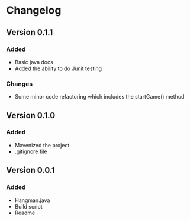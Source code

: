 # Changelog

## Version 0.1.1
### Added 
- Basic java docs
- Added the ability to do Junit testing

### Changes
- Some minor code refactoring which includes the startGame() method


## Version 0.1.0
### Added
- Mavenized the project
- .gitignore file


## Version 0.0.1
### Added
- Hangman.java
- Build script
- Readme
